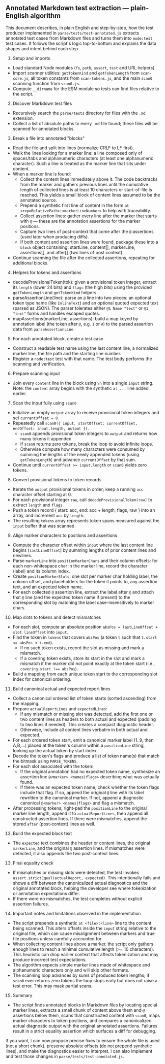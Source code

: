 ## Annotated Markdown test extraction — plain-English algorithm

This document describes, in plain English and step-by-step, how the test producer implemented in
`parse/tests/test-annotated.js` extracts annotated test cases from Markdown files and turns them into
`node:test` test cases. It follows the script's logic top-to-bottom and explains the data shapes and
intent behind each step.

1. Setup and imports
- Load standard Node modules (`fs`, `path`, `assert`, `test` and URL helpers).
- Import scanner utilities: `getTokenKind` and `getTokenLength` from `scan-core.js`, all token constants
	from `scan-tokens.js`, and the main `scan0` scanning function from `scan0.js`.
- Compute `__dirname` for the ESM module so tests can find files relative to the script.

2. Discover Markdown test files
- Recursively search the `parse/tests` directory for files with the `.md` extension.
- Collect a list of absolute paths to every `.md` file found; these files will be scanned for annotated blocks.

3. Break a file into annotated "blocks"
- Read the file and split into lines (normalize CRLF to LF first).
- Walk the lines looking for a marker line: a line composed only of spaces/tabs and alphanumeric characters
	(at least one alphanumeric character). Such a line is treated as the marker line that sits under content.
- When a marker line is found:
	- Collect the content lines immediately above it. The code backtracks from the marker and gathers
		previous lines until the cumulative length of collected lines is at least 10 characters or start-of-file
		is reached. This yields a small block of content lines assumed to be the annotated source.
	- Prepend a synthetic first line of content in the form `at <repoRelativePath>:<markerLineNumber>` to help
		with traceability.
	- Collect assertion lines: gather every line after the marker that starts with `@` — these are the
		annotation assertions for the marker positions.
	- Capture two lines of post-context that come after the `@` assertions (used later when producing diffs).
	- If both content and assertion lines were found, package these into a `block` object containing:
		startLine, content[], markerLine, assertions[], and after[] (two lines of post context).
- Continue scanning the file after the collected assertions, repeating for additional blocks.

4. Helpers for tokens and assertions
- decodeProvisionalToken(tok): given a provisional token integer, extract its `length` (lower 24 bits) and
	`flags` (the high bits) using the provided `getTokenLength` and `getTokenKind` helpers.
- parseAssertionLine(line): parse an `@` line into two pieces: an optional token type name (like `InlineText`)
	and an optional quoted expected text (parsed as JSON). The parser tolerates either `@1 Name "text"` or
	`@1 "text"` forms and handles escaped quotes.
- mapAssertions(markerLine, assertions): build a map keyed by annotation label (the token after `@`, e.g.
	`1` or `A`) to the parsed assertion data from `parseAssertionLine`.

5. For each annotated block, create a test case
- Construct a readable test name using the last content line, a normalized marker line, the file path and
	the starting line number.
- Register a `node:test` test with that name. The test body performs the scanning and verification.

6. Prepare scanning input
- Join every `content` line in the block using `\n` into a single `input` string. Note: the `content` array
	begins with the synthetic `at ...` line added earlier.

7. Scan the input fully using `scan0`
- Initialize an empty `output` array to receive provisional token integers and set `currentOffset = 0`.
- Repeatedly call `scan0({ input, startOffset: currentOffset, endOffset: input.length, output })`.
	- `scan0` appends provisional token integers to `output` and returns how many tokens it appended.
	- If `scan0` returns zero tokens, break the loop to avoid infinite loops.
	- Otherwise compute how many characters were consumed by summing the lengths of the newly appended tokens
		(using `getTokenLength`) and advance `currentOffset` by that sum.
- Continue until `currentOffset >= input.length` or `scan0` yields zero tokens.

8. Convert provisional tokens to token records
- Iterate the `output` provisional tokens in order; keep a running `acc` character offset starting at 0.
- For each provisional integer `raw`, call `decodeProvisionalToken(raw)` to extract `length` and `flags`.
- Push a token record { start: acc, end: acc + length, flags, raw } into an array, and increment `acc` by `length`.
- The resulting `tokens` array represents token spans measured against the `input` buffer that was scanned.

9. Align marker characters to positions and assertions
- Compute the character offset within `input` where the last content line begins (`lastLineOffset`) by summing
	lengths of prior content lines and newlines.
- Parse `markerLine` into `positionMarkerChars` and their column offsets: for each non-whitespace char in the
	marker line, record the character (label) and its column index.
- Create `positionMarkerSlots`: one slot per marker char holding label, the column offset, and placeholders for
	the token it points to, any assertion text, and an expected token name.
- For each collected `@` assertion line, extract the label after `@` and attach that `@` line (and the expected
	token name if present) to the corresponding slot by matching the label case-insensitively to marker chars.

10. Map slots to tokens and detect mismatches
- For each slot, compute an absolute position `absPos = lastLineOffset + slot.lineOffset` into `input`.
- Find the token in `tokens` that covers `absPos` (a token `t` such that `t.start <= absPos < t.end`).
	- If no such token exists, record the slot as missing and mark a mismatch.
	- If a covering token exists, store its start in the slot and mark a mismatch if the marker did not point
		exactly at the token start (i.e., `covering.start !== absPos`).
- Build a mapping from each unique token start to the corresponding slot index for canonical ordering.

11. Build canonical actual and expected report lines
- Collect a canonical ordered list of token starts (sorted ascending) from the mapping.
- Prepare `actualReportLines` and `expectedLines`:
	- If any mismatch or missing slot was detected, add the first one or two content lines as headers to both
		actual and expected (padding to two lines if needed). This creates a compact diagnostic header.
	- Otherwise, include all content lines verbatim in both actual and expected.
- For each ordered token start, emit a canonical marker label (1..9, then A,B,...) placed at the token's
	column within a `positionLine` string, looking up the actual token by start index.
- Decode the token's flags and produce a list of token name(s) that match the bitmask using `PARSE_TOKENS`.
- For each slot associated with the token:
	- If the original annotation had no expected token name, synthesize an assertion line `@<marker> <names|flags>`
		describing what was actually found.
	- If there was an expected token name, check whether the token flags include that flag. If so, append the
		original `@` line with its label rewritten to the canonical marker. If not, append a diagnostic canonical
		`@<marker> <names|flags>` and flag a mismatch.
- After processing tokens, right-pad the `positionLine` to the original marker line length, append it to
	`actualReportLines`, then append all constructed assertion lines. If there were mismatches, append the
	stored `after` (post-context) lines as well.

12. Build the expected block text
- The `expected` text combines the header or content lines, the original `markerLine`, and the original
	`@` assertion lines. If mismatches were detected, it also appends the two post-context lines.

13. Final equality check
- If mismatches or missing slots were detected, the test invokes `assert.strictEqual(actualReport, expected)`.
	This intentionally fails and shows a diff between the canonicalized actual diagnostics and the original
	annotated block, helping the developer see where tokenization or annotation expectations differ.
- If there were no mismatches, the test completes without explicit assertion failures.

14. Important notes and limitations observed in the implementation
- The script prepends a synthetic `at <file>:<line>` line to the content being scanned. This alters offsets
	inside the `input` string relative to the original file, which can cause misalignment between markers and
	true file positions unless carefully accounted for.
- When collecting content lines above a marker, the script only gathers enough lines to reach a minimal
	cumulative length (>= 10 characters). This heuristic can drop earlier context that affects tokenization and
	may produce incorrect test expectations.
- The algorithm expects simple marker lines made of whitespace and alphanumeric characters only and will skip
	other formats.
- The scanning loop advances by sums of produced token lengths; if `scan0` ever returns zero tokens the loop
	stops early but does not raise a test error. This may mask partial scans.

15. Summary
- The script finds annotated blocks in Markdown files by locating special marker lines, extracts a small chunk
	of content above them and `@` assertions below them, scans that constructed content with `scan0`, maps
	marker characters to token positions, and compares a canonicalized actual diagnostic output with the
	original annotated assertions. Failures result in a strict equality assertion which surfaces a diff for
	debugging.

If you want, I can now propose precise fixes to ensure the whole file is used (not a short chunk), preserve
absolute offsets (do not prepend synthetic lines), and make the diagnostics easier to interpret. I can also
implement and test those changes in `parse/tests/test-annotated.js`.